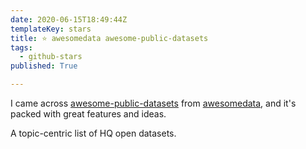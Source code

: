 ```yaml
---
date: 2020-06-15T18:49:44Z
templateKey: stars
title: ⭐ awesomedata awesome-public-datasets
tags:
  - github-stars
published: True

---
```


I came across [awesome-public-datasets](https://github.com/awesomedata/awesome-public-datasets) from [awesomedata](https://github.com/awesomedata), and it's packed with great features and ideas.

A topic-centric list of HQ open datasets.
